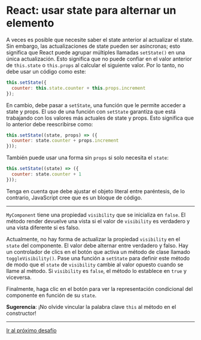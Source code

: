# React: usar state para alternar un elemento

A veces es posible que necesite saber el state anterior al actualizar el state. Sin embargo, las actualizaciones de state pueden ser asíncronas; esto significa que React puede agrupar múltiples llamadas `setState()` en una única actualización. Esto significa que no puede confiar en el valor anterior de `this.state` o `this.props` al calcular el siguiente valor. Por lo tanto, no debe usar un código como este:

```jsx
this.setState({
  counter: this.state.counter + this.props.increment
});
```

En cambio, debe pasar a `setState`, una función que le permite acceder a state y props. El uso de una función con `setState` garantiza que está trabajando con los valores más actuales de state y props. Esto significa que lo anterior debe reescribirse como:

```jsx
this.setState((state, props) => ({
  counter: state.counter + props.increment
}));
```

También puede usar una forma sin `props` si solo necesita el `state`:

```jsx
this.setState((state) => ({
  counter: state.counter + 1
}));
```

Tenga en cuenta que debe ajustar el objeto literal entre paréntesis, de lo contrario, JavaScript cree que es un bloque de código.

---

`MyComponent` tiene una propiedad `visibility` que se inicializa en `false`. El método render devuelve una vista si el valor de `visibility` es verdadero y una vista diferente si es falso.

Actualmente, no hay forma de actualizar la propiedad `visibility` en el `state` del componente. El valor debe alternar entre verdadero y falso. Hay un controlador de clics en el botón que activa un método de clase llamado `toggleVisibility()`. Pase una función a `setState` para definir este método de modo que el `state` de `visibility` cambie al valor opuesto cuando se llame al método. Si `visibility` es `false`, el método lo establece en `true` y viceversa.

Finalmente, haga clic en el botón para ver la representación condicional del componente en función de su `state`.

**Sugerencia**: ¡No olvide vincular la palabra clave `this` al método en el constructor!

---

[Ir al próximo desafío](https://github.com/sebastiantorres86/react-practice/tree/master/Practica/27/my-app)
